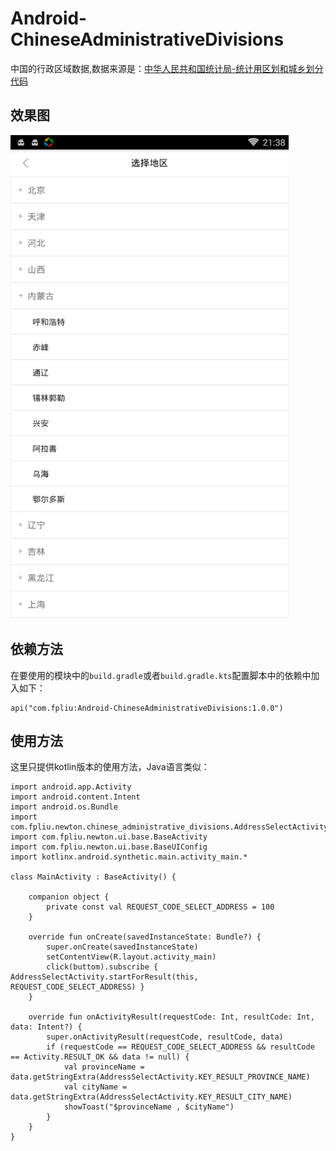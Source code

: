 # Android-ChineseAdministrativeDivisions
中国的行政区域数据,数据来源是：<a href="http://www.stats.gov.cn/tjsj/tjbz/tjyqhdmhcxhfdm/" target=_blank>中华人民共和国统计局-统计用区划和城乡划分代码</a>

## 效果图
<img src="./effect.jpg" width="445" height="774" alt="效果图" />

## 依赖方法
在要使用的模块中的<code>build.gradle</code>或者<code>build.gradle.kts</code>配置脚本中的依赖中加入如下：
```
api("com.fpliu:Android-ChineseAdministrativeDivisions:1.0.0")
```
## 使用方法
这里只提供kotlin版本的使用方法，Java语言类似：
```
import android.app.Activity
import android.content.Intent
import android.os.Bundle
import com.fpliu.newton.chinese_administrative_divisions.AddressSelectActivity
import com.fpliu.newton.ui.base.BaseActivity
import com.fpliu.newton.ui.base.BaseUIConfig
import kotlinx.android.synthetic.main.activity_main.*

class MainActivity : BaseActivity() {

    companion object {
        private const val REQUEST_CODE_SELECT_ADDRESS = 100
    }

    override fun onCreate(savedInstanceState: Bundle?) {
        super.onCreate(savedInstanceState)
        setContentView(R.layout.activity_main)
        click(buttom).subscribe { AddressSelectActivity.startForResult(this, REQUEST_CODE_SELECT_ADDRESS) }
    }

    override fun onActivityResult(requestCode: Int, resultCode: Int, data: Intent?) {
        super.onActivityResult(requestCode, resultCode, data)
        if (requestCode == REQUEST_CODE_SELECT_ADDRESS && resultCode == Activity.RESULT_OK && data != null) {
            val provinceName = data.getStringExtra(AddressSelectActivity.KEY_RESULT_PROVINCE_NAME)
            val cityName = data.getStringExtra(AddressSelectActivity.KEY_RESULT_CITY_NAME)
            showToast("$provinceName , $cityName")
        }
    }
}
```
